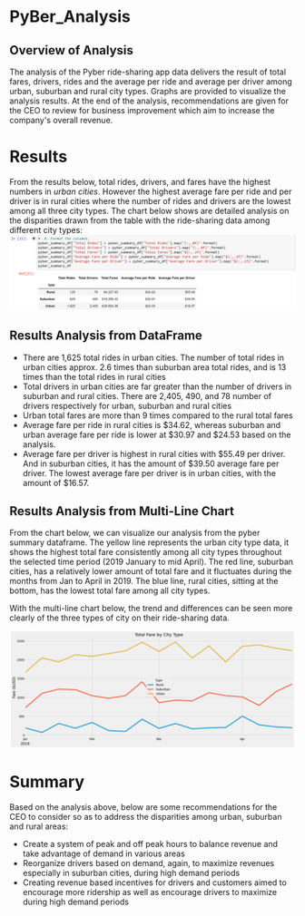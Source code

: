 # PyBer_Analysis
## Overview of Analysis
The analysis of the Pyber ride-sharing app data delivers the result of total fares, drivers, rides and the average per ride and average per driver among urban, suburban and rural city types. Graphs are provided to visualize the analysis results. At the end of the analysis, recommendations are given for the CEO to review for business improvement which aim to increase the company's overall revenue.

# Results
From the results below, total rides, drivers, and fares have the highest numbers in *urban cities*. However the highest average fare per ride and per driver is in rural cities where the number of rides and drivers are the lowest among all three city types. The chart below shows are detailed analysis on the disparities drawn from the table with the ride-sharing data among different city types:
![Image](https://github.com/faridah-m/PyBer_Analysis/blob/main/Pyber_Summary_Results.PNG)

## Results Analysis from DataFrame
- There are 1,625 total rides in urban cities. The number of total rides in urban cities approx. 2.6 times than suburban area total rides, and is 13 times than the total rides in rural cities
- Total drivers in urban cities are far greater than the number of drivers in suburban and rural cities. There are 2,405, 490, and 78 number of drivers respectively for urban, suburban and rural cities 
- Urban total fares are more than 9 times compared to the rural total fares
- Average fare per ride in rural cities is $34.62, whereas suburban and urban average fare per ride is lower at $30.97 and $24.53 based on the analysis.
- Average fare per driver is highest in rural cities with $55.49 per driver. And in suburban cities, it has the amount of $39.50 average fare per driver. The lowest average fare per driver is in urban cities, with the amount of $16.57.

## Results Analysis from Multi-Line Chart
From the chart below, we can visualize our analysis from the pyber summary dataframe. The yellow line represents the urban city type data, it shows the highest total fare consistently among all city types throughout the selected time period (2019 January to mid April). The red line, suburban cities, has a relatively lower amount of total fare and it fluctuates during the months from Jan to April in 2019. The blue line, rural cities, sitting at the bottom, has the lowest total fare among all city types.

With the multi-line chart below, the trend and differences can be seen more clearly of the three types of city on their ride-sharing data.

![Image](https://github.com/faridah-m/PyBer_Analysis/blob/main/Total_Fare_By_City_Type.PNG)

# Summary
Based on the analysis above, below are some recommendations for the CEO to consider so as to address the disparities among urban, suburban and rural areas:

- Create a system of peak and off peak hours to balance revenue and take advantage of demand in various areas
- Reorganize drivers based on demand, again, to maximize revenues especially in suburban cities, during high demand periods
- Creating revenue based incentives for drivers and customers aimed to encourage more ridership as well as encourage drivers to maximize during high demand periods
